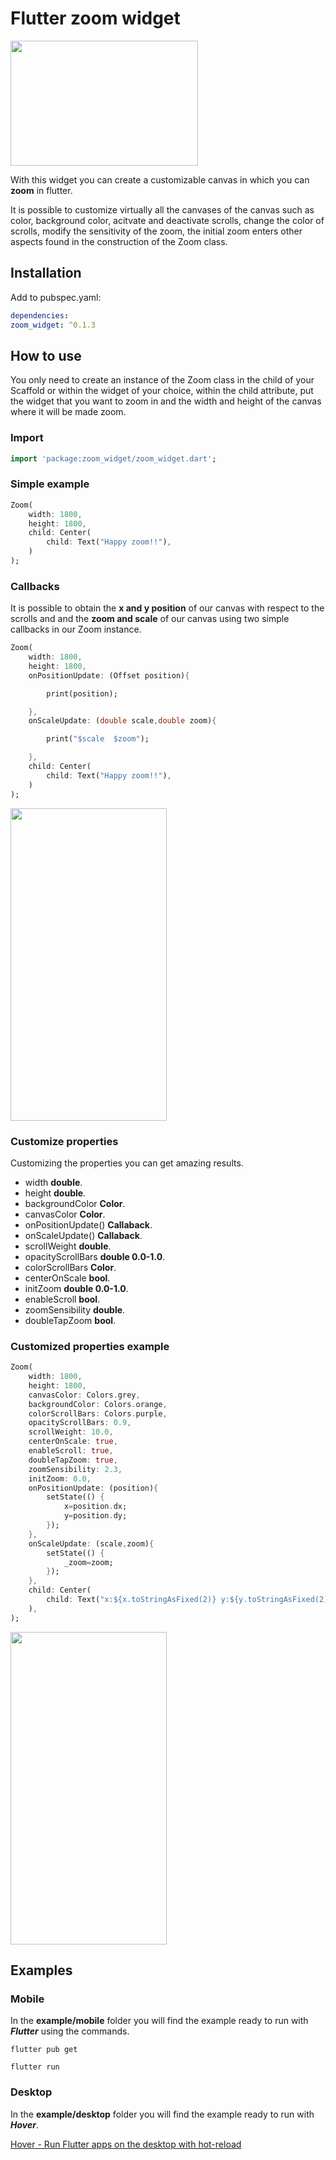# Flutter zoom widget

<img src="https://raw.githubusercontent.com/semakers/zoom-widget/master/header.png" data-canonical-src="https://raw.githubusercontent.com/semakers/zoom-widget/master/header.png" width="300" height="200" />

With this widget you can create a customizable canvas in which you can **zoom** in flutter.

It is possible to customize virtually all the canvases of the canvas such as color, background color, acitvate and deactivate scrolls, change the color of scrolls, modify the sensitivity of the zoom, the initial zoom enters other aspects found in the construction of the Zoom class.

## Installation

Add to pubspec.yaml:

```yaml
dependencies:
zoom_widget: ^0.1.3
```



## How to use

You only need to create an instance of the Zoom class in the child of your Scaffold or within the widget of your choice, within the child attribute, put the widget that you want to zoom in and the width and height of the canvas where it will be made zoom.

### Import

```dart
import 'package:zoom_widget/zoom_widget.dart';
```

### Simple example


```dart
Zoom(
    width: 1800,
    height: 1800,
    child: Center(
        child: Text("Happy zoom!!"),
    )
);
```

### Callbacks

It is possible to obtain the **x and y position** of our canvas with respect to the scrolls and and the **zoom and scale** of our canvas using two simple callbacks in our Zoom instance.

```dart
Zoom(
    width: 1800,
    height: 1800,
    onPositionUpdate: (Offset position){

        print(position);

    },
    onScaleUpdate: (double scale,double zoom){

        print("$scale  $zoom");

    },
    child: Center(
        child: Text("Happy zoom!!"),
    )
);
```
<img src="https://raw.githubusercontent.com/semakers/zoom-widget/master/first_example.gif" data-canonical-src="https://raw.githubusercontent.com/semakers/zoom-widget/master/first_example.gif" width="250" height="500" />

### Customize properties


Customizing the properties you can get amazing results.

- width **double**.
- height **double**.
- backgroundColor **Color**.
- canvasColor **Color**.
- onPositionUpdate() **Callaback**.
- onScaleUpdate() **Callaback**.
-  scrollWeight **double**.
- opacityScrollBars **double 0.0-1.0**.
- colorScrollBars **Color**.
- centerOnScale **bool**.
- initZoom **double 0.0-1.0**.
- enableScroll **bool**.
- zoomSensibility  **double**.
- doubleTapZoom **bool**.

### Customized properties example


```dart
Zoom(
    width: 1800,
    height: 1800,
    canvasColor: Colors.grey,
    backgroundColor: Colors.orange,
    colorScrollBars: Colors.purple,
    opacityScrollBars: 0.9,
    scrollWeight: 10.0,
    centerOnScale: true,
    enableScroll: true,
    doubleTapZoom: true,
    zoomSensibility: 2.3,
    initZoom: 0.0,
    onPositionUpdate: (position){
        setState(() {
            x=position.dx;
            y=position.dy;
        });
    },
    onScaleUpdate: (scale,zoom){
        setState(() {
            _zoom=zoom;
        });
    },
    child: Center(
        child: Text("x:${x.toStringAsFixed(2)} y:${y.toStringAsFixed(2)} zoom:${_zoom.toStringAsFixed(2)}",style: TextStyle(color: Colors.deepPurple,fontSize: 50),),
    ),
);
```

<img src="https://raw.githubusercontent.com/semakers/zoom-widget/master/second_example.gif" data-canonical-src="https://raw.githubusercontent.com/semakers/zoom-widget/master/second_example.gif" width="250" height="500" />

## Examples

### Mobile

In the **example/mobile** folder you will find the example ready to run with ***Flutter*** using the commands.

```shell
flutter pub get
```

```shell
flutter run
```

### Desktop

In the **example/desktop** folder you will find the example ready to run with ***Hover***.

[Hover - Run Flutter apps on the desktop with hot-reload](https://github.com/go-flutter-desktop/hover)



